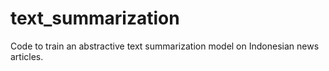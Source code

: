 # text_summarization
Code to train an abstractive text summarization model on Indonesian news articles.

